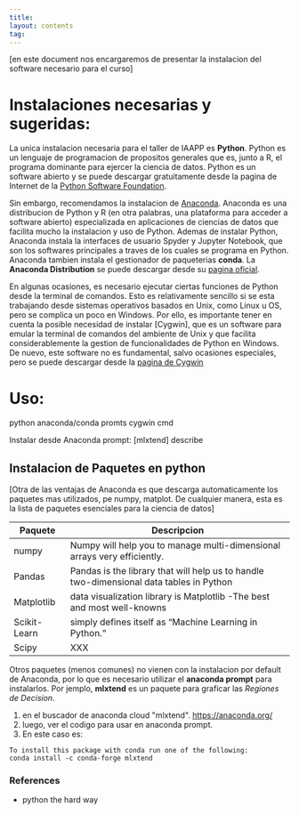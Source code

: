 ```yaml
---
title:
layout: contents
tag:
---
```


[en este document nos encargaremos de presentar la instalacion del software necesario para el curso]

# Instalaciones necesarias y sugeridas:

La unica instalacion necesaria para el taller de IAAPP es **Python**. Python es un lenguaje de programacion de propositos generales que es, junto a R, el programa dominante para ejercer la ciencia de datos. Python es un software abierto y se puede descargar gratuitamente desde la pagina de Internet de la [Python Software Foundation](https://www.python.org/downloads/).

Sin embargo, recomendamos la instalacion de [Anaconda](https://en.wikipedia.org/wiki/Anaconda_\(Python_distribution). Anaconda es una distribucion de Python y R (en otra palabras, una plataforma para acceder a software abierto) especializada en aplicaciones de ciencias de datos que facilita mucho la instalacion y uso de Python. Ademas de instalar Python, Anaconda instala la interfaces de usuario Spyder y Jupyter Notebook, que son los softwares principales a traves de los cuales se programa en Python. Anaconda tambien instala el gestionador de paqueterias **conda**. La **Anaconda Distribution** se puede descargar desde su [pagina oficial](https://www.anaconda.com/distribution/).

En algunas ocasiones, es necesario ejecutar ciertas funciones de Python desde la terminal de comandos. Esto es relativamente sencillo si se esta trabajando desde sistemas operativos basados en Unix, como Linux u OS, pero se complica un poco en Windows. Por ello, es importante tener en cuenta la posible necesidad de instalar [Cygwin], que es un software para emular la terminal de comandos del ambiente de Unix y que facilita considerablemente la gestion de funcionalidades de Python en Windows. De nuevo, este software no es fundamental, salvo ocasiones especiales, pero se puede descargar desde la [pagina de Cygwin](https://www.cygwin.com/)

# Uso:
python
anaconda/conda promts
cygwin
cmd

Instalar desde Anaconda prompt:
[mlxtend] describe

## Instalacion de Paquetes en python

[Otra de las ventajas de Anaconda es que descarga automaticamente los paquetes mas utilizados, pe numpy, matplot. De cualquier manera, esta es la lista de paquetes esenciales para la ciencia de datos]

| Paquete   | Descripcion  |
|---- | ---- |
| numpy | Numpy will help you to manage multi-dimensional arrays very efficiently.  |
| Pandas | Pandas is the library that will help us to handle two-dimensional data tables in Python |
| Matplotlib |  data visualization library is Matplotlib -The best and most well-knowns |
| Scikit-Learn | simply defines itself as “Machine Learning in Python.” |
| Scipy   |  XXX |


Otros paquetes (menos comunes) no vienen con la instalacion por default de Anaconda, por lo que es necesario utilizar el **anaconda prompt** para instalarlos. Por jemplo, **mlxtend** es un paquete para graficar las *Regiones de Decision*.


1. en el buscador de anaconda cloud "mlxtend". https://anaconda.org/
2. luego, ver el codigo para usar en anaconda prompt.
3. En este caso es:
```
To install this package with conda run one of the following:
conda install -c conda-forge mlxtend
```


### References

- python the hard way
